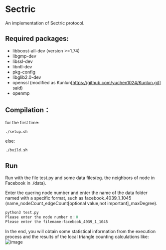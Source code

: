 # Sectric
An implementation of Sectric protocol.

## Required packages:
- libboost-all-dev (version >=1.74)
- libgmp-dev
- libssl-dev
- libntl-dev
- pkg-config
- libglib2.0-dev
- openssl (modified as Kunlun[https://github.com/yuchen1024/Kunlun.git] said)
- openmp

## Compilation：
for the first time:
```bash
./setup.sh
```
else:
```bash
./build.sh
```

## Run
Run with the file test.py and some data files(eg. the neighbors of node in Facebook in ./data).

Enter the quering node number and enter the name of the data folder named with a specific format, such as facebook_4039_1_1045 (name_nodeCount_edgeCount[optional value,not important]_maxDegree).

```python
python3 test.py
Please enter the node number x：0
Please enter the filename:facebook_4039_1_1045
```
In the end, you will obtain some statistical information from the execution process and the results of the local triangle counting calculations like:
![image](https://github.com/user-attachments/assets/dabf5521-2ab8-46a5-a65a-479358cabd6f)
